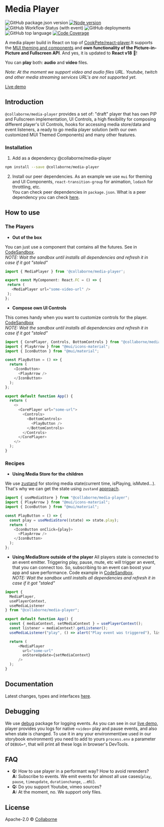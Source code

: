# Media Player

![GitHub package.json version](https://img.shields.io/github/package-json/v/collaborne/media-player)
[![Node version](https://img.shields.io/node/v/@collaborne/media-player.svg?style=flat)](http://nodejs.org/download/)
![GitHub Workflow Status (with event)](https://img.shields.io/github/actions/workflow/status/collaborne/media-player/.github%2Fworkflows%2Fci.yml)
![GitHub deployments](https://img.shields.io/github/deployments/collaborne/media-player/github-pages?label=gh-pages)
![GitHub top language](https://img.shields.io/github/languages/top/collaborne/media-player)
[![Code Coverage](https://collaborne.github.io/media-player/coverage/badge-statements.svg)](https://collaborne.github.io/media-player/coverage/lcov-report/)

A media player build in React on top of [CookPete/react-player](https://github.com/CookPete/react-player).It supports the
[MUI theming and components](https://mui.com) and **own functionality of the Picture-in-Picture and Fullscreen API**.
And yes, it is updated to **React v18** :balloon:!

You can **play** both: **audio** and **video** files.

*Note: At the moment we support video and audio files URL. Youtube, twitch and other media streaming services URL's are not supported yet.*

[Live demo](https://collaborne.github.io/media-player/)

## Introduction

`@collaborne/media-player` provides a set of: "draft" player that has own PIP and Fullscreen implementation, UI Controls, a
high flexibility for composing different player's UI Controls, hooks for accessing media store/data and event listeners, a ready to go media player solution
(with our own customized MUI Themed Components) and many other features.

### Installation

1. Add as a dependency @collaborne/media-player

```bash
npm install --save @collaborne/media-player
```

2. Install our peer dependencies. As an example we use `mui` for theming and UI Components, `react-transition-group` for animation, `lodash` for throttling, etc.  
You can check peer dependencies in `package.json`. What is a peer dependency you can check [here](https://nodejs.org/es/blog/npm/peer-dependencies/).

## How to use

### The Players

- **Out of the box**

You can just use a component that contains all the futures. See in [CodeSandbox](https://codesandbox.io/s/media-player-example-wnqwb1).  
*NOTE: Wait the sandbox until installs all dependencies and refresh it in case if it got "staled"*

```ts
import { MediaPlayer } from '@collaborne/media-player';

export const MyComponent: React.FC = () => {
 return (
   <MediaPlayer url="some-video-url" />
 );
};
```

- **Compose own UI Controls**

This comes handy when you want to customize controls for the player. [CodeSandbox](https://codesandbox.io/s/core-player-gtlry2?file=/src/App.tsx)  
*NOTE: Wait the sandbox until installs all dependencies and refresh it in case if it got "staled"*

```ts
import { CorePlayer, Controls, BottomControls } from "@collaborne/media-player";
import { PlayArrow } from "@mui/icons-material";
import { IconButton } from "@mui/material";

const PlayButton = () => {
  return (
    <IconButton>
      <PlayArrow />
    </IconButton>
  );
};

export default function App() {
  return (
    <>
      <CorePlayer url="some-url">
        <Controls>
          <BottomControls>
            <PlayButton />
          </BottomControls>
        </Controls>
      </CorePlayer>
    </>
  );
}
```

### Recipes  

- **Using Media Store for the children**

We use [zustand](https://github.com/pmndrs/zustand) for storing media state(current time, isPlaying, isMuted...). 
That's why we can get the state using `zustand` [approach](https://github.com/pmndrs/zustand#then-bind-your-components-and-thats-it).

```ts
import { useMediaStore } from "@collaborne/media-player";
import { PlayArrow } from "@mui/icons-material";
import { IconButton } from "@mui/material";

const PlayButton = () => {
  const play = useMediaStore((state) => state.play);
  return (
    <IconButton onClick={play}>
      <PlayArrow />
    </IconButton>
  );
};
```

- **Using MediaStore outside of the player**
All players state is connected to an event emitter. Triggering play, pause, mute, etc will trigger an event, that you can connect too.
So, subscribing to an event can boost your app and save performance. Code example in [CodeSandbox](https://codesandbox.io/s/media-player-outside-state-oxpko5?file=/src/App.tsx).  
*NOTE: Wait the sandbox until installs all dependencies and refresh it in case if it got "staled"*

```ts
import {
  MediaPlayer,
  usePlayerContext,
  useMediaListener
} from "@collaborne/media-player";

export default function App() {
  const { mediaContext, setMediaContext } = usePlayerContext();
  const listener = mediaContext?.getListener();
  useMediaListener("play", () => alert("Play event was triggered"), listener);

  return (
      <MediaPlayer
        url="some-url"
        onStoreUpdate={setMediaContext}
      />
  );
}
```

## Documentation

Latest changes, types and interfaces [here](https://collaborne.github.io/media-player/docs/).

## Debugging

We use [debug](https://github.com/debug-js/debug) package for logging events. As you can see in our [live demo](https://collaborne.github.io/media-player/),
player provides you logs for native `<video>` play and pause events, and also when state is changed. To use it in any your environment(we used in our storybook environment)
you need to add to yours `process.env` a parameter of `DEBUG=*`, that will print all these logs in browser's DevTools.

## FAQ  

- **Q:** How to use player in a performant way? How to avoid rerenders?  
 **A:** Subscribe to events. We emit events for almost all use cases(`play`, `pause`, `timeupdate`, `durationchange`, ...etc).
- **Q:** Do you support Youtube, vimeo sources?  
 **A:** At the moment, no. We support only files.

## License

Apache-2.0 © [Collaborne](https://github.com/Collaborne)
